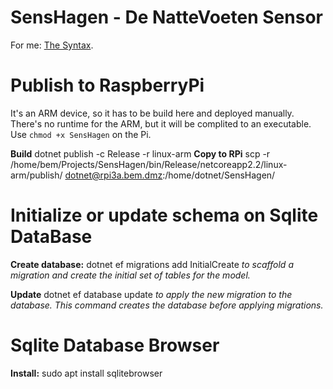 # SensHagen - De NatteVoeten Sensor
For me: [The Syntax](https://help.github.com/articles/basic-writing-and-formatting-syntax).

# Publish to RaspberryPi 
It's an ARM device, so it has to be build here and deployed manually.
There's no runtime for the ARM, but it will be complited to an executable. Use `chmod +x SensHagen` on the Pi.

**Build** dotnet publish -c Release -r linux-arm
**Copy to RPi** scp -r /home/bem/Projects/SensHagen/bin/Release/netcoreapp2.2/linux-arm/publish/ dotnet@rpi3a.bem.dmz:/home/dotnet/SensHagen/

# Initialize or update schema on Sqlite DataBase
**Create database:** dotnet ef migrations add InitialCreate *to scaffold a migration and create the initial set of tables for the model.*

**Update** dotnet ef database update *to apply the new migration to the database. This command creates the database before applying migrations.*

# Sqlite Database Browser
**Install:** sudo apt install sqlitebrowser


